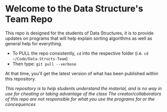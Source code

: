 # Welcome to the Data Structure's Team Repo

This repo is designed for the students of Data Structures, it is to provide updates on programs 
that will help explain sorting algorithms as well as general help for everything.

- To PULL the repo consistently, `cd` into the respective folder (i.e. `cd ~/Code/Data-Structs-Team`)
- Then type: `git pull --verbose`

At that time, you'll get the latest version of what has been published within this repository.

*This repository is to help students understand the material, and is no way in use for cheating or taking advantage of the class*
*The creator/collaborators of this repo are not responsible for what you use the programs for or the concequences*
